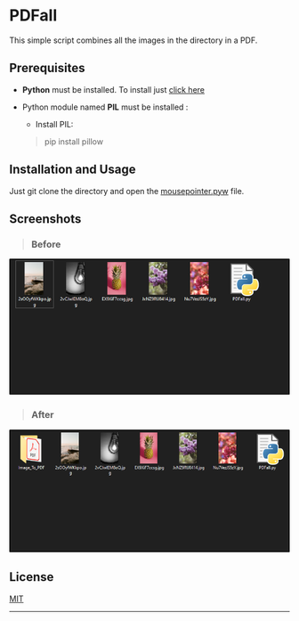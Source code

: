# PDFall

This simple script combines all the images in the directory in a PDF.

## Prerequisites

- **Python** must be installed. To install just [click here](https://www.python.org/downloads/release/python-382/)
- Python module named **PIL** must be installed :
  
  - Install PIL:
  > pip install pillow

## Installation and Usage

Just git clone the directory and open the [mousepointer.pyw](mousepointer.pyw "script") file.

## Screenshots

> ### Before

  ![](PDFall_Readme/all_images.png "Images")


> ### After

  ![](PDFall_Readme/combines_to_PDF.png "Combined PDF")


## License

[MIT](https://choosealicense.com/licenses/mit/)

---
